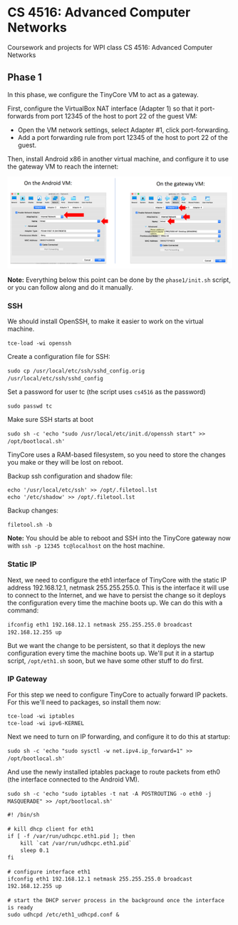 # CS 4516: Advanced Computer Networks

Coursework and projects for WPI class CS 4516: Advanced Computer Networks

## Phase 1

In this phase, we configure the TinyCore VM to act as a gateway.

First, configure the VirtualBox NAT interface (Adapter 1) so that it
port-forwards from port 12345 of the host to port 22 of the guest VM:

* Open the VM network settings, select Adapter #1, click port-forwarding.
* Add a port forwarding rule from port 12345 of the host to port 22 of the
  guest.

Then, install Android x86 in another virtual machine, and configure it to use
the gateway VM to reach the internet:

![](https://raw.githubusercontent.com/jojonium/CS-4516-Advanced-Computer-Networks/master/phase1/virtualbox-config.png)

__Note:__ Everything below this point can be done by the `phase1/init.sh`
script, or you can follow along and do it manually.

### SSH

We should install OpenSSH, to make it easier to work on the virtual machine.

`tce-load -wi openssh`

Create a configuration file for SSH:

`sudo cp /usr/local/etc/ssh/sshd_config.orig /usr/local/etc/ssh/sshd_config`

Set a password for user tc (the script uses `cs4516` as the password)

`sudo passwd tc`

Make sure SSH starts at boot

`sudo sh -c 'echo "sudo /usr/local/etc/init.d/openssh start" >> /opt/bootlocal.sh'`

TinyCore uses a RAM-based filesystem, so you need to store the changes you make
or they will be lost on reboot.

Backup ssh configuration and shadow file:

```
echo '/usr/local/etc/ssh' >> /opt/.filetool.lst
echo '/etc/shadow' >> /opt/.filetool.lst
```

Backup changes:

`filetool.sh -b`

__Note:__ You should be able to reboot and SSH into the TinyCore gateway now
with `ssh -p 12345 tc@localhost` on the host machine.

### Static IP

Next, we need to configure the eth1 interface of TinyCore with the static IP
address 192.168.12.1, netmask 255.255.255.0. This is the interface it will use
to connect to the Internet, and we have to persist the change so it deploys the
configuration every time the machine boots up. We can do this with a command:

`ifconfig eth1 192.168.12.1 netmask 255.255.255.0 broadcast 192.168.12.255 up`

But we want the change to be persistent, so that it deploys the new
configuration every time the machine boots up. We'll put it in a startup script,
`/opt/eth1.sh` soon, but we have some other stuff to do first.

### IP Gateway

For this step we need to configure TinyCore to actually forward IP packets. For
this we'll need to packages, so install them now:

```
tce-load -wi iptables
tce-load -wi ipv6-KERNEL
```

Next we need to turn on IP forwarding, and configure it to do this at startup:

`sudo sh -c 'echo "sudo sysctl -w net.ipv4.ip_forward=1" >> /opt/bootlocal.sh'`

And use the newly installed iptables package to route packets from eth0 (the
interface connected to the Android VM).

`sudo sh -c 'echo "sudo iptables -t nat -A POSTROUTING -o eth0 -j MASQUERADE" >> /opt/bootlocal.sh'`
 


```
#! /bin/sh

# kill dhcp client for eth1
if [ -f /var/run/udhcpc.eth1.pid ]; then
	kill `cat /var/run/udhcpc.eth1.pid`
	sleep 0.1
fi

# configure interface eth1
ifconfig eth1 192.168.12.1 netmask 255.255.255.0 broadcast 192.168.12.255 up

# start the DHCP server process in the background once the interface is ready
sudo udhcpd /etc/eth1_udhcpd.conf &
```
